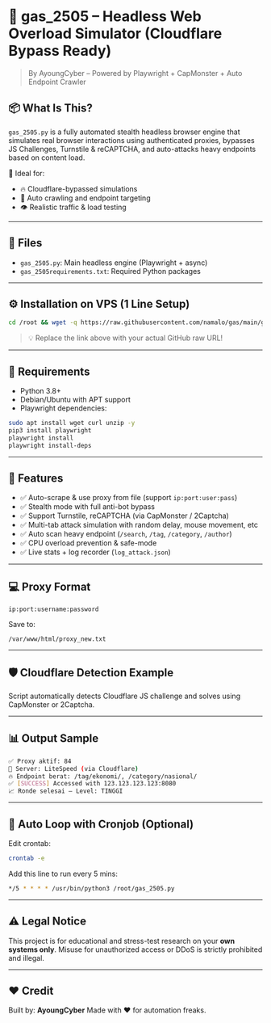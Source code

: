 # 🚀 gas\_2505 – Headless Web Overload Simulator (Cloudflare Bypass Ready)

> By AyoungCyber – Powered by Playwright + CapMonster + Auto Endpoint Crawler

## 📦 What Is This?

`gas_2505.py` is a fully automated stealth headless browser engine that simulates real browser interactions using authenticated proxies, bypasses JS Challenges, Turnstile & reCAPTCHA, and auto-attacks heavy endpoints based on content load.

️⃣ Ideal for:

* 🔥 Cloudflare-bypassed simulations
* 🧠 Auto crawling and endpoint targeting
* 👁️ Realistic traffic & load testing

---

## 📁 Files

* `gas_2505.py`: Main headless engine (Playwright + async)
* `gas_2505requirements.txt`: Required Python packages

---

## ⚙️ Installation on VPS (1 Line Setup)

```bash
cd /root && wget -q https://raw.githubusercontent.com/namalo/gas/main/gas_2505.py && wget -q https://raw.githubusercontent.com/namalo/gas/main/gas_2505requirements.txt && pip3 install -r gas_2505requirements.txt && python3 gas_2505.py
```

> 💡 Replace the link above with your actual GitHub raw URL!

---

## 📌 Requirements

* Python 3.8+
* Debian/Ubuntu with APT support
* Playwright dependencies:

```bash
sudo apt install wget curl unzip -y
pip3 install playwright
playwright install
playwright install-deps
```

---

## 🧠 Features

* ✅ Auto-scrape & use proxy from file (support `ip:port:user:pass`)
* ✅ Stealth mode with full anti-bot bypass
* ✅ Support Turnstile, reCAPTCHA (via CapMonster / 2Captcha)
* ✅ Multi-tab attack simulation with random delay, mouse movement, etc
* ✅ Auto scan heavy endpoint (`/search`, `/tag`, `/category`, `/author`)
* ✅ CPU overload prevention & safe-mode
* ✅ Live stats + log recorder (`log_attack.json`)

---

## 💻 Proxy Format

```
ip:port:username:password
```

Save to:

```
/var/www/html/proxy_new.txt
```

---

## 🛡️ Cloudflare Detection Example

Script automatically detects Cloudflare JS challenge and solves using CapMonster or 2Captcha.

---

## 📊 Output Sample

```bash
✅ Proxy aktif: 84
📱 Server: LiteSpeed (via Cloudflare)
🔥 Endpoint berat: /tag/ekonomi/, /category/nasional/
✅ [SUCCESS] Accessed with 123.123.123.123:8080
📈 Ronde selesai – Level: TINGGI
```

---

## 🔀 Auto Loop with Cronjob (Optional)

Edit crontab:

```bash
crontab -e
```

Add this line to run every 5 mins:

```bash
*/5 * * * * /usr/bin/python3 /root/gas_2505.py
```

---

## ⚠️ Legal Notice

This project is for educational and stress-test research on your **own systems only**. Misuse for unauthorized access or DDoS is strictly prohibited and illegal.

---

## ❤️ Credit

Built by: **AyoungCyber**
Made with ❤️ for automation freaks.
